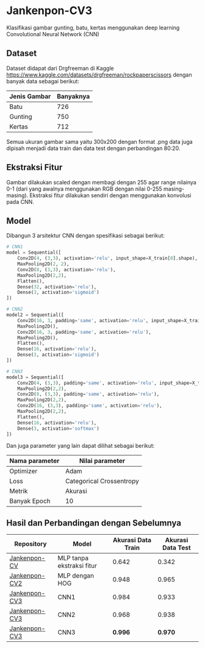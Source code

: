 # Jankenpon-CV3
Klasifikasi gambar gunting, batu, kertas menggunakan deep learning Convolutional Neural Network (CNN)

## Dataset
Dataset didapat dari Drgfreeman di Kaggle https://www.kaggle.com/datasets/drgfreeman/rockpaperscissors dengan banyak data sebagai berikut:

| Jenis Gambar | Banyaknya |
| -- | -- |
| Batu | 726 |
| Gunting | 750 |
| Kertas | 712 |

Semua ukuran gambar sama yaitu 300x200 dengan format .png data juga dipisah menjadi data train dan data test dengan perbandingan 80:20.

## Ekstraksi Fitur
Gambar dilakukan scaled dengan membagi dengan 255 agar range nilainya 0-1 (dari yang awalnya menggunakan RGB dengan nilai 0-255 masing-masing). Ekstraksi fitur dilakukan sendiri dengan menggunakan konvolusi pada CNN.

## Model
Dibangun 3 arsitektur CNN dengan spesifikasi sebagai berikut:
```python
# CNN1
model = Sequential([
    Conv2D(4, (3,3), activation='relu', input_shape=X_train[0].shape),
    MaxPooling2D(2, 2),
    Conv2D(8, (3,3), activation='relu'),
    MaxPooling2D(2,2),
    Flatten(),
    Dense(32, activation='relu'),
    Dense(3, activation='sigmoid')
])

# CNN2
model2 = Sequential([
    Conv2D(16, 3, padding='same', activation='relu', input_shape=X_train[0].shape),
    MaxPooling2D(),
    Conv2D(16, 3, padding='same', activation='relu'),
    MaxPooling2D(),
    Flatten(),
    Dense(16, activation='relu'),
    Dense(3, activation='sigmoid')
])

# CNN3
model3 = Sequential([
    Conv2D(4, (3,3), padding='same', activation='relu', input_shape=X_train[0].shape),
    MaxPooling2D(2,2),
    Conv2D(8, (3,3), padding='same', activation='relu'),
    MaxPooling2D(2,2),
    Conv2D(16, (3,3), padding='same', activation='relu'),
    MaxPooling2D(2,2),
    Flatten(),
    Dense(16, activation='relu'),
    Dense(3, activation='softmax')
])

```

Dan juga parameter yang lain dapat dilihat sebagai berikut:

| Nama parameter | Nilai parameter |
| -- | -- |
| Optimizer | Adam |
| Loss | Categorical Crossentropy |
| Metrik | Akurasi |
| Banyak Epoch | 10 |

## Hasil dan Perbandingan dengan Sebelumnya

| Repository | Model | Akurasi Data Train | Akurasi Data Test |
| -- | -- | -- | -- |
| [Jankenpon-CV](https://github.com/Otniel113/Jankenpon-CV) | MLP tanpa ekstraksi fitur | 0.642 | 0.342 |
| [Jankenpon-CV2](https://github.com/Otniel113/Jankenpon-CV2) | MLP dengan HOG | 0.948 | 0.965 |
| [Jankenpon-CV3](https://github.com/Otniel113/Jankenpon-CV3) | CNN1 | 0.984 | 0.933 |
| [Jankenpon-CV3](https://github.com/Otniel113/Jankenpon-CV3) | CNN2 | 0.968 | 0.938 |
| [Jankenpon-CV3](https://github.com/Otniel113/Jankenpon-CV3) | CNN3 | <b>0.996</b> | <b>0.970</b> |
